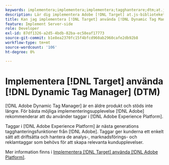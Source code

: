 ```yaml
---
keywords: implementera;implementera;implementera;tagghanterare;dtm;at.js;dynamisk tagghantering
description: Lär dig implementera Adobe [!DNL Target] at.js-biblioteket med den gamla Dynamic Tag Management (DTM). Taggar i [!DNL Adobe Experience Platform] är den metod som ska implementeras [!DNL Target].
title: Kan jag implementera [!DNL Target] använda [!DNL Dynamic Tag Manager] (DTM)?
feature: Implement Server-side
role: Developer
exl-id: 87df1326-a2d5-4bdb-82ba-ec58eaf17773
source-git-commit: b1e8ea2370fc15f4bfcd960ab2960cafe2db92b8
workflow-type: tm+mt
source-wordcount: '106'
ht-degree: 0%

---
```


# Implementera [!DNL Target] använda [!DNL Dynamic Tag Manager] (DTM)

[!DNL Adobe Dynamic Tag Manager] är en äldre produkt och stöds inte längre. För bästa möjliga implementeringsupplevelse [!DNL Adobe] rekommenderar att du använder taggar i [!DNL Adobe Experience Platform].

Taggar i [!DNL Adobe Experience Platform] är nästa generations tagghanteringsfunktioner från [!DNL Adobe]. Taggar ger kunderna ett enkelt sätt att driftsätta och hantera de analys-, marknadsförings- och reklamtaggar som behövs för att skapa relevanta kundupplevelser.

Mer information finns i [Implementera [!DNL Target] använda [!DNL Adobe Platform]](https://developer.adobe.com/target/implement/client-side/atjs/how-to-deployatjs/implement-target-using-adobe-launch/).

